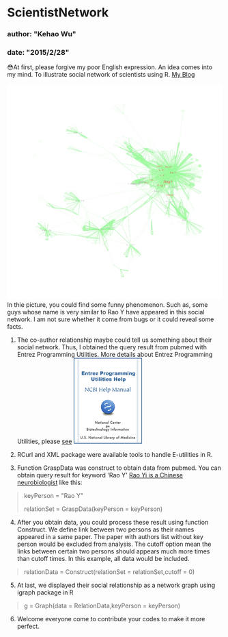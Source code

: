 # ScientistNetwork
### author: "Kehao Wu"
### date: "2015/2/28"

:flushed:At first, please forgive my poor English expression.
An idea comes into my mind. To illustrate social network of scientists using R.  [My Blog](http://blog.sina.com.cn/s/blog_403aa80a0102vt0j.html)

![alt text](ScientistNetwork.jpeg "ScientistNetwork")
In thie picture, you could find some funny phenomenon. Such as, some guys whose name is very similar to Rao Y have appeared in this social network. I am not sure whether it come from bugs or it could reveal some facts.

1. The co-author relationship maybe could tell us something about their social network. Thus, I obtained the query result from pubmed with Entrez Programming Utilities. More details about Entrez Programming Utilities, please [see](http://www.ncbi.nlm.nih.gov/books/NBK25501/)
![alt text](th-helpeutils-lrg.png "E-utilities")

2. RCurl and XML package were available tools to handle E-utilities in R.

3. Function GraspData was construct to obtain data from pubmed. You can obtain query result for keyword 'Rao Y' [Rao Yi is a Chinese neurobiologist](http://en.wikipedia.org/wiki/Rao_Yi) like this:

> keyPerson = "Rao Y"
>
> relationSet = GraspData(keyPerson = keyPerson)
>

4. After you obtain data, you could process these result using function Construct. We define link between two persons as their names appeared in a same paper. The paper with authors list without key person would be excluded from analysis. The cutoff option mean the links between certain two persons should appears much more times than cutoff times. In this example, all data would be included.

> relationData = Construct(relationSet = relationSet,cutoff = 0)
>

5. At last, we displayed their social relationship as a network graph using igraph package in R

> g = Graph(data = RelationData,keyPerson = keyPerson)
>

6. Welcome everyone come to contribute your codes to make it more perfect.